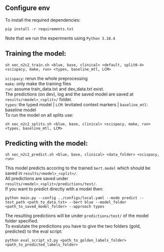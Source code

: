 ## Configure  env
To install the required dependencies:
```
pip install -r requirements.txt
```
Note that we run the experiments using ```Python 3.10.4```

## Training the model: 
```
sh xec_n2c2_train.sh <blue, base, clinical> <default, split0-4>  <scispacy, make, run> <types, baseline_mtl, LCM> 
```
`scispacy`: rerun the whole preprocessing<br>
`make`: only make the training files<br>
`run`: assume train_data.txt and dev_data.txt exist.<br>
The predictions (on dev), log and the saved model are saved at ```results/<model>_<split>/``` folder.<br>
`types`: the typed model | `LCM`: levitated context markers | `baseline_mtl`: baseline model<br>
To run the model on all splits use:
```
sh xec_n2c2_splits.sh <blue, base, clinical> <scispacy, make, run> <types, baseline_mtl, LCM>
```

## Predicting with the model:
```
sh xec_n2c2_predict.sh <blue, base, clinical> <data_folder> <scispacy, run> 
```
This model predicts accoring to the trained ```bert.model``` which should be saved in ```results/<model>_<split>/```.<br>
All predictions are saved under ```results/<model>_<split>/predictions/test/```.<br>
If you want to predict directly with a model then:
```
python main.py --config ../configs/local.yaml --mode predict --test_path <path_to_data.txt> --bert blue --model_folder <path_to_saved_model_folder> --approach types
```
The resulting predictions will be under ```predictions/test/``` of the model folder specified.<br>
To evalutate the predictions you have to give the two folders (gold, predicted) to the eval script:<br>
```
python eval_script_v3.py <path_to_golden_labels_folder> <path_to_predicted_labels_folder>
```
